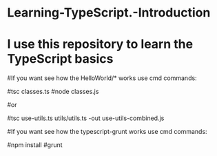 # Learning-TypeScript.-Introduction
# I use this repository to learn the TypeScript basics

#If you want see how the HelloWorld/* works use cmd commands:

#tsc classes.ts
#node classes.js

#or

#tsc use-utils.ts utils/utils.ts -out use-utils-combined.js


#If you want see how the typescript-grunt works use cmd commands:

#npm install
#grunt